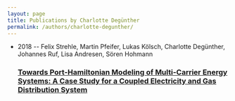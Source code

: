 ```yaml
---
layout: page
title: Publications by Charlotte Degünther
permalink: /authors/charlotte-degunther/
---
```


<ul class="post-list">
<li><span class='post-meta'>2018 -- Felix Strehle, Martin Pfeifer, Lukas Kölsch, Charlotte Degünther, Johannes Ruf, Lisa Andresen, Sören Hohmann</span><h3><a class='post-link' href='../../towards-port-hamiltonian-modeling-of-multi-carrier-energy-systems-a-case-study-for-a-coupled-electricity-and-gas-distribution-system'>Towards Port-Hamiltonian Modeling of Multi-Carrier Energy Systems: A Case Study for a Coupled Electricity and Gas Distribution System</a></h3></li>

</ul>
